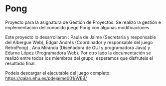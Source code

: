 # Pong
Proyecto para la asignatura de Gestión de Proyectos. Se realizó la gestión e implementación del conocido juego Pong con algunas modificaciones. 

Este proyecto lo desarrollaron : Paula de Jaime (Secretaria y responsable del Albergue Web), Edgar Andrés (Coordinador y responsable del juego RetroPong) , Ana Miranda (Diseñadora de GUI y programadora Java) y Edurne López (Programadora Web). Por otro lado la documentación se realizó entre todos los miembros del grupo, esperamos que disfruteis el resultado final.

Podeis descargar el ejecutable del juego completo: https://galan.ehu.es/pdejaime001/WEB/
